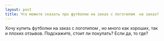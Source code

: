 ```yaml
---
layout: post 
title: Что можете сказать про футболки на заказ с логотипом  на заказ? 
--- 
```

Хочу купить футболки на заказ с логотипом , но много как хороших, так и плохих отзывов. Подскажите, стоит ли покупать? Если да, то где?